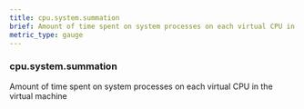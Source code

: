 ```yaml
---
title: cpu.system.summation
brief: Amount of time spent on system processes on each virtual CPU in the virtual machine
metric_type: gauge
---
```

### cpu.system.summation

Amount of time spent on system processes on each virtual CPU in the virtual machine